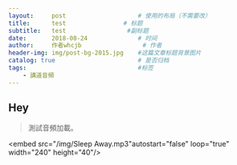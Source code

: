 ```yaml
---
layout:     post   				    # 使用的布局（不需要改）
title:      test				# 标题 
subtitle:   test                 #副标题
date:       2018-08-24 				# 时间
author:     作者whcjb					# 作者
header-img: img/post-bg-2015.jpg 	#这篇文章标题背景图片
catalog: true 						# 是否归档
tags:								#标签
    - 講道音頻
---
```


## Hey
>測試音頻加載。

<embed src="/img/Sleep Away.mp3"autostart="false" 	loop="true" width="240" height="40"/>
